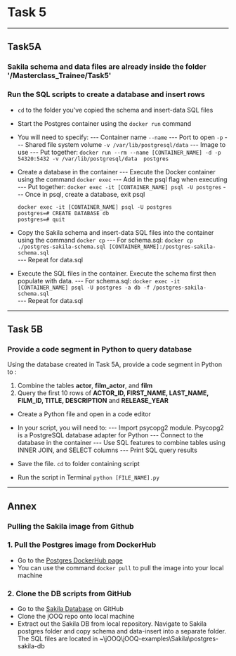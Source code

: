 #   Task 5
****
##  Task5A
### Sakila schema and data files are already inside the folder '/Masterclass_Trainee/Task5'

### Run the SQL scripts to create a database and insert rows
-   `cd` to the folder you've copied the schema and insert-data SQL files
-   Start the Postgres container using the `docker run` command
-   You will need to specify:
--- Container name `--name`
--- Port to open `-p`
--- Shared file system volume `-v /var/lib/postgresql/data`
--- Image to use
--- Put together: 
`docker run --rm --name [CONTAINER_NAME] -d -p 54320:5432 -v /var/lib/postgresql/data  postgres`

-   Create a database in the container
--- Execute the Docker container using the command `docker exec`
--- Add in the psql flag when executing
--- Put together:
`docker exec -it [CONTAINER_NAME] psql -U postgres`
--- Once in psql, create a database, exit psql
    ```    
    docker exec -it [CONTAINER_NAME] psql -U postgres
    postgres=# CREATE DATABASE db
    postgres=# quit
    ```

-   Copy the Sakila schema and insert-data SQL files into the container using the command `docker cp`
---   For schema.sql: `docker cp ./postgres-sakila-schema.sql [CONTAINER_NAME]:/postgres-sakila-schema.sql` <br />
---   Repeat for data.sql
-   Execute the SQL files in the container. Execute the schema first then populate with data.
---   For schema.sql: `docker exec -it [CONTAINER_NAME] psql -U postgres -a db -f /postgres-sakila-schema.sql` <br />
---   Repeat for data.sql

****
##  Task 5B
### Provide a code segment in Python to query database
Using the database created in Task 5A, provide a code segment in Python to :
1. Combine the tables **actor**, **film_actor**, and **film**
2. Query the first 10 rows of **ACTOR_ID, FIRST_NAME, LAST_NAME, FILM_ID, TITLE, DESCRIPTION** and **RELEASE_YEAR**

-   Create a Python file and open in a code editor
-   In your script, you will need to:
--- Import psycopg2 module. Psycopg2 is a PostgreSQL database adapter for Python
--- Connect to the database in the container
--- Use SQL features to combine tables using INNER JOIN, and SELECT columns
--- Print SQL query results


-   Save the file. `cd` to folder containing script
-   Run the script in Terminal
    `python [FILE_NAME].py`

****
##  Annex
### Pulling the Sakila image from Github
### 1. Pull the Postgres image from DockerHub
-   Go to the [Postgres DockerHub page](https://hub.docker.com/_/postgres)
-   You can use the command `docker pull` to pull the image into your local machine

### 2. Clone the DB scripts from GitHub
-   Go to the [Sakila Database](https://github.com/jOOQ/jOOQ/tree/master/jOOQ-examples/Sakila/postgres-sakila-db) on GitHub
-   Clone the jOOQ repo onto local machine
-   Extract out the Sakila DB from local repository. Navigate to Sakila postgres folder and copy schema and data-insert into a separate folder. The SQL files are located in ~\jOOQ\jOOQ-examples\Sakila\postgres-sakila-db
